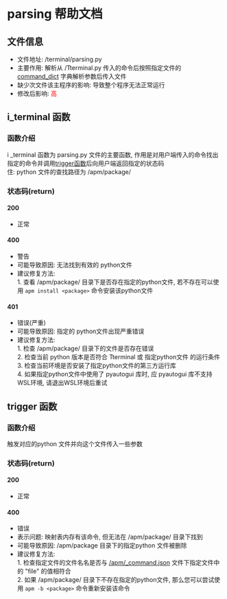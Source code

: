 # parsing 帮助文档

## 文件信息
- 文件地址: /terminal/parsing.py
- 主要作用: 解析从 /Tterminal.py 传入的命令后按照指定文件的 [command_dict](../command_dic%20帮助文档.md) 字典解析参数后传入文件
- 缺少次文件该主程序的影响: 导致整个程序无法正常运行
- 修改后影响: <font color='red'>高</font>

## i_terminal 函数
### 函数介绍
i _terminal 函数为 parsing.py 文件的主要函数, 作用是对用户端传入的命令找出指定的命令并调用[trigger函数](#trigger-函数)后向用户端返回指定的状态码<br>
住: python 文件的查找路径为 /apm/package/
### 状态码(return)
#### 200
- 正常

#### 400
- 警告
- 可能导致原因: 无法找到有效的 python文件
- 建议修复方法:
<br>1. 查看 /apm/package/ 目录下是否存在指定的python文件, 若不存在可以使用 `apm install <package>` 命令安装该python文件

#### 401
- 错误(严重)
- 可能导致原因: 指定的 python文件出现严重错误
- 建议修复方法: 
<br>1. 检查 /apm/package/ 目录下的文件是否存在错误
<br>2. 检查当前 python 版本是否符合 Tterminal 或 指定python文件 的运行条件
<br>3. 检查当前环境是否安装了指定python文件的第三方运行库
<br>4. 如果指定python文件中使用了 pyautogui 库时, 应 pyautogui 库不支持WSL环境, 请退出WSL环境后重试



## trigger 函数
### 函数介绍
触发对应的python 文件并向这个文件传入一些参数

### 状态码(return)
#### 200
- 正常

#### 400
- 错误
- 表示问题: 映射表内存有该命令, 但无法在 /apm/package/ 目录下找到
- 可能导致原因: /apm/package 目录下的指定python 文件被删除
- 建议修复方法:
<br>1. 检查指定文件的文件名名是否与 [/apm/_command.json](../../apm/_command.json) 文件下指定文件中的 "file" 的值相符合
<br>2. 如果 /apm/package/ 目录下不存在指定的python文件, 那么您可以尝试使用 `apm -b <package>` 命令重新安装该命令
